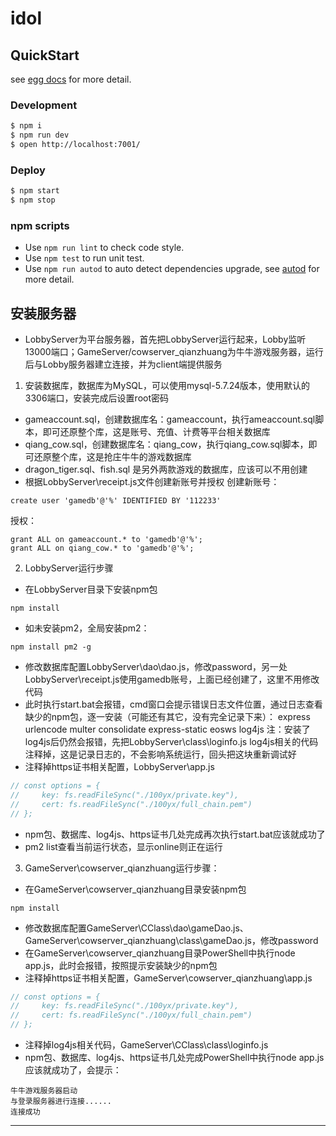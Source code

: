 # idol



## QuickStart

<!-- add docs here for user -->

see [egg docs][egg] for more detail.

### Development

```bash
$ npm i
$ npm run dev
$ open http://localhost:7001/
```

### Deploy

```bash
$ npm start
$ npm stop
```

### npm scripts

- Use `npm run lint` to check code style.
- Use `npm test` to run unit test.
- Use `npm run autod` to auto detect dependencies upgrade, see [autod](https://www.npmjs.com/package/autod) for more detail.


[egg]: https://eggjs.org



## 安装服务器
- LobbyServer为平台服务器，首先把LobbyServer运行起来，Lobby监听13000端口；GameServer/cowserver_qianzhuang为牛牛游戏服务器，运行后与Lobby服务器建立连接，并为client端提供服务

1. 安装数据库，数据库为MySQL，可以使用mysql-5.7.24版本，使用默认的3306端口，安装完成后设置root密码
- gameaccount.sql，创建数据库名：gameaccount，执行ameaccount.sql脚本，即可还原整个库，这是账号、充值、计费等平台相关数据库
- qiang_cow.sql，创建数据库名：qiang_cow，执行qiang_cow.sql脚本，即可还原整个库，这是抢庄牛牛的游戏数据库
- dragon_tiger.sql、fish.sql 是另外两款游戏的数据库，应该可以不用创建
- 根据LobbyServer\receipt.js文件创建新账号并授权
创建新账号：
~~~
create user 'gamedb'@'%' IDENTIFIED BY '112233'
~~~
授权：
~~~
grant ALL on gameaccount.* to 'gamedb'@'%';
grant ALL on qiang_cow.* to 'gamedb'@'%';
~~~

2. LobbyServer运行步骤
- 在LobbyServer目录下安装npm包
~~~
npm install
~~~
- 如未安装pm2，全局安装pm2：
~~~
npm install pm2 -g
~~~
- 修改数据库配置LobbyServer\dao\dao.js，修改password，另一处LobbyServer\receipt.js使用gamedb账号，上面已经创建了，这里不用修改代码
- 此时执行start.bat会报错，cmd窗口会提示错误日志文件位置，通过日志查看缺少的npm包，逐一安装（可能还有其它，没有完全记录下来）：
express
urlencode
multer
consolidate
express-static
eosws
log4js
注：安装了log4js后仍然会报错，先把LobbyServer\class\loginfo.js log4js相关的代码注释掉，这是记录日志的，不会影响系统运行，回头把这块重新调试好
- 注释掉https证书相关配置，LobbyServer\app.js
~~~ javascript
// const options = {
//     key: fs.readFileSync("./100yx/private.key"),
//     cert: fs.readFileSync("./100yx/full_chain.pem")
// };
~~~
- npm包、数据库、log4js、https证书几处完成再次执行start.bat应该就成功了
- pm2 list查看当前运行状态，显示online则正在运行

3. GameServer\cowserver_qianzhuang运行步骤：
- 在GameServer\cowserver_qianzhuang目录安装npm包
~~~
npm install
~~~
- 修改数据库配置GameServer\CClass\dao\gameDao.js、GameServer\cowserver_qianzhuang\class\gameDao.js，修改password
- 在GameServer\cowserver_qianzhuang目录PowerShell中执行node app.js，此时会报错，按照提示安装缺少的npm包
- 注释掉https证书相关配置，GameServer\cowserver_qianzhuang\app.js
~~~ javascript
// const options = {
//     key: fs.readFileSync("./100yx/private.key"),
//     cert: fs.readFileSync("./100yx/full_chain.pem")
// };
~~~
- 注释掉log4js相关代码，GameServer\CClass\class\loginfo.js
- npm包、数据库、log4js、https证书几处完成PowerShell中执行node app.js应该就成功了，会提示：
~~~
牛牛游戏服务器启动
与登录服务器进行连接......
连接成功
~~~
----------------------------------------------------------------------------------------------------------------
